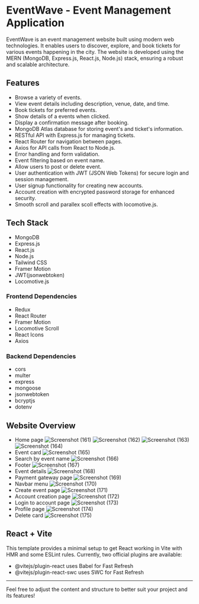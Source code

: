 # EventWave - Event Management Application

EventWave is an event management website built using modern web technologies. It enables users to discover, explore, and book tickets for various events happening in the city. The website is developed using the MERN (MongoDB, Express.js, React.js, Node.js) stack, ensuring a robust and scalable architecture.

## Features

- Browse a variety of events.
- View event details including description, venue, date, and time.
- Book tickets for preferred events.
- Show details of a events when clicked.
- Display a confirmation message after booking.
- MongoDB Atlas database for storing event's and ticket's information.
- RESTful API with Express.js for managing tickets.
- React Router for navigation between pages.
- Axios for API calls from React to Node.js.
- Error handling and form validation.
- Event filtering based on event name.
- Allow users to post or delete event.
- User authentication with JWT (JSON Web Tokens) for secure login and session management.
- User signup functionality for creating new accounts.
- Account creation with encrypted password storage for enhanced security.
- Smooth scroll and parallex scoll effects with locomotive.js.

## Tech Stack

- MongoDB
- Express.js
- React.js
- Node.js
- Tailwind CSS
- Framer Motion
- JWT(jsonwebtoken)
- Locomotive.js

### Frontend Dependencies

- Redux
- React Router
- Framer Motion
- Locomotive Scroll
- React Icons
- Axios

### Backend Dependencies

- cors
- multer
- express
- mongoose
- jsonwebtoken
- bcryptjs
- dotenv

## Website Overview

- Home page
![Screenshot (161)](https://github.com/sayyeddilshadali16/eventwave/assets/142899602/c4209c1f-54b9-4209-a034-1a5ba304a279)
![Screenshot (162)](https://github.com/sayyeddilshadali16/eventwave/assets/142899602/fac908b6-73d7-4564-af6d-77a45b0e16f4)
![Screenshot (163)](https://github.com/sayyeddilshadali16/eventwave/assets/142899602/e899e3ec-972a-4784-a566-7107592b67f2)
![Screenshot (164)](https://github.com/sayyeddilshadali16/eventwave/assets/142899602/05c44ef1-41c8-48a3-aa38-48ac622d450a)
- Event card
![Screenshot (165)](https://github.com/sayyeddilshadali16/eventwave/assets/142899602/702e760c-5976-402d-b34c-4389cfdff77d)
- Search by event name
![Screenshot (166)](https://github.com/sayyeddilshadali16/eventwave/assets/142899602/0c455932-8c9c-4984-a4d0-169756509091)
- Footer
![Screenshot (167)](https://github.com/sayyeddilshadali16/eventwave/assets/142899602/c8e925b4-919c-4c5c-a67a-b59d60673ae2)
- Event details
![Screenshot (168)](https://github.com/sayyeddilshadali16/eventwave/assets/142899602/be1c22c9-264d-4ff8-a0de-80b9f3c52e25)
- Payment gateway page
![Screenshot (169)](https://github.com/sayyeddilshadali16/eventwave/assets/142899602/888d71b6-141b-451f-9ce8-f89c6cb47aef)
- Navbar menu
![Screenshot (170)](https://github.com/sayyeddilshadali16/eventwave/assets/142899602/531d35cd-faca-43a0-a7d9-bcb366ff32b3)
- Create event page
![Screenshot (171)](https://github.com/sayyeddilshadali16/eventwave/assets/142899602/a26aa3e2-3c1f-4874-93f0-361cfecfa3ce)
- Account creation page
![Screenshot (172)](https://github.com/sayyeddilshadali16/eventwave/assets/142899602/4796fc7f-1ec3-4fec-913c-1ccffc1f22d2)
- Login to account page
![Screenshot (173)](https://github.com/sayyeddilshadali16/eventwave/assets/142899602/0264226e-69e1-4af3-95e7-dbc24fa1b609)
- Profile page
![Screenshot (174)](https://github.com/sayyeddilshadali16/eventwave/assets/142899602/b38f8740-066c-4fb0-a245-690d55fe0ae1)
- Delete card
![Screenshot (175)](https://github.com/sayyeddilshadali16/eventwave/assets/142899602/4b296f73-ecbf-49cc-ba63-16bc1c211d37)

## React + Vite

This template provides a minimal setup to get React working in Vite with HMR and some ESLint rules. Currently, two official plugins are available:

- @vitejs/plugin-react uses Babel for Fast Refresh
- @vitejs/plugin-react-swc uses SWC for Fast Refresh

---

Feel free to adjust the content and structure to better suit your project and its features!
